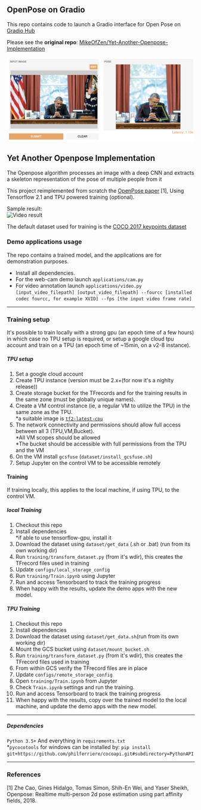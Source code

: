 ## OpenPose on Gradio

This repo contains code to launch a Gradio interface for Open Pose on [Gradio Hub](https://hub.gradio.app)

Please see the **original repo**: [MikeOfZen/Yet-Another-Openpose-Implementation](https://github.com/MikeOfZen/Yet-Another-Openpose-Implementation)


<p align="center">
  <img src="https://github.com/gradio-app/Yet-Another-Openpose-Implementation/blob/master/screenshot.png?raw=true"/>
  </p>





Yet Another Openpose Implementation
---
The Openpose algorithm processes an image with a deep CNN and extracts a skeleton representation of the pose of multiple people from it

This project reimplemented from scratch the [OpenPose paper](https://arxiv.org/abs/1812.08008) [1], Using Tensorflow 2.1 
and TPU powered training (optional).

Sample result:<br>
![Video result](doc/YAOP_gif_smallres.gif)

The default dataset used for training is the [COCO 2017 keypoints dataset](http://cocodataset.org/) 

### Demo applications usage
The repo contains a trained model, and the applications are for demonstration purposes.
* Install all dependencies.
* For the web-cam demo launch `applications/cam.py`
* For video annotation launch `applications/video.py [input_video_filepath] [output_video_filepath] --fourcc [installed codec fourcc, for example XVID] --fps [the input video frame rate]` 

---
### Training setup
It's possible to train locally with a strong gpu (an epoch time of a few hours) in which case no TPU setup is required, or setup a google cloud
tpu account and train on a TPU (an epoch time of ~15min, on a v2-8 instance).
##### TPU setup
1. Set a google cloud account
2. Create TPU instance (version must be 2.x+(for now it's a nighlty release))
3. Create storage bucket for the TFrecords and for the training results in the same zone (must be globally unique names).
4. Create a VM control instance (ie, a regular VM to utilize the TPU) in the same zone as the TPU. <br>
   *a suitable image is [`tf2-latest-cpu`](https://cloud.google.com/ai-platform/deep-learning-vm/docs/images)
5. The network connectivity and permissions should allow full access between all 3 (TPU,VM,Bucket).<br>
   *All VM scopes should be allowed <br>
   *The bucket should be accessible with full permissions from the TPU and the VM  
6. On the VM install `gcsfuse` (`dataset/install_gcsfuse.sh`)
7. Setup Jupyter on the control VM to be accessible remotely

#### Training 
If training locally, this applies to the local machine, if using TPU, to the control VM.
##### local Training
1. Checkout this repo<br> 
2. Install dependencies <br>
*if able to use tensorflow-gpu, install it <br> 
3. Download the dataset using `dataset/get_data` (.sh or .bat) (run from its own working dir)
4. Run `training/transform_dataset.py` (from it's wdir), this creates the TFrecord files used in training<br>
7. Update `configs/local_storage_config`
5. Run `training/Train.ipynb` using Jupyter
9. Run and access Tensorboard to track the training progress
10. When happy with the results, update the demo apps with the new model.
 
##### TPU Training
1. Checkout this repo<br> 
2. Install dependencies <br>
3. Download the dataset using `dataset/get_data.sh`(run from its own working dir)
4. Mount the GCS bucket using `dataset/mount_bucket.sh`
5. Run `training/transform_dataset.py` (from it's wdir), this creates the TFrecord files used in training<br>
6. From within GCS verify the TFrecord files are in place
7. Update `configs/remote_storage_config`
7. Open `training/Train.ipynb` from Jupyter
8. Check `Train.ipynb` settings and run the training.
9. Run and access Tensorboard to track the training progress
10. When happy with the results, copy over the trained model to the local machine, and update the demo apps with the new model.
---

##### Dependencies

`Python 3.5+` And everything in `requirements.txt` <br>
*`pycocotools` for windows can be installed by:
`pip install git+https://github.com/philferriere/cocoapi.git#subdirectory=PythonAPI`

---
### References
[1]  Zhe Cao, Gines Hidalgo, Tomas Simon, Shih-En Wei, and Yaser Sheikh, Openpose: Realtime
multi-person 2d pose estimation using part affinity fields, 2018.
